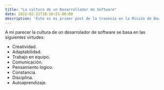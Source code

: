 ```yaml
---
title: "La cultura de un Desarrollador de Software"
date: 2022-02-21T18:16:21-06:00
description: 'Este es mi primer post de la travesía en la Misión de Backend con Node JS de Launch X.'
---
```


A mi parecer la cultura de un desarrolador de software se basa en las siguientes virtudes:

- Creatividad.
- Adaptabilidad.
- Trabajo en equipo.
- Comunicación.
- Pensamiento lógico.
- Constancia.
- Disciplina.
- Autoaprendizaje.
